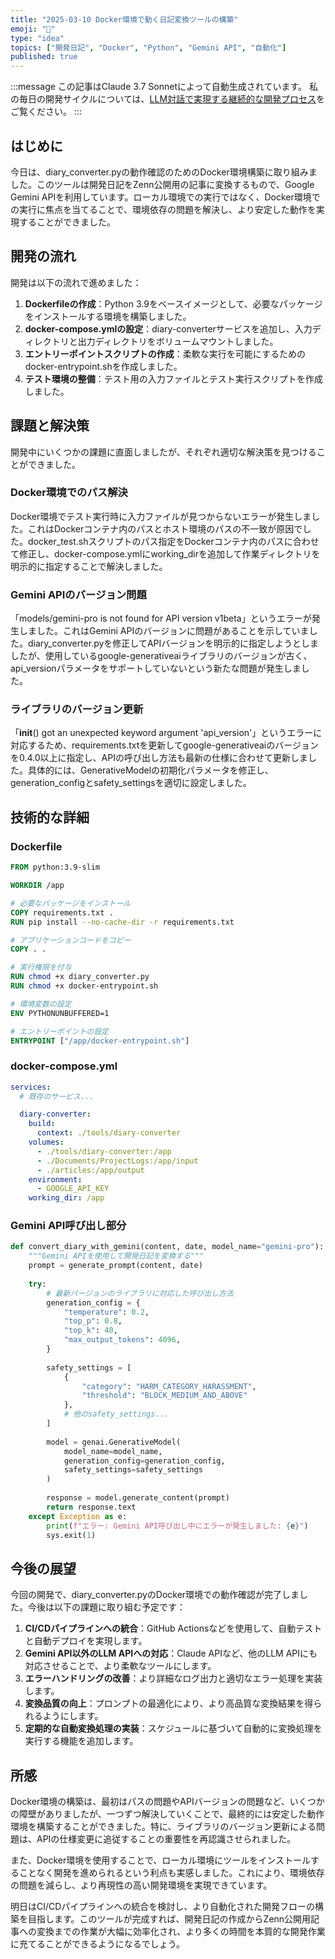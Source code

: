 ```yaml
---
title: "2025-03-10 Docker環境で動く日記変換ツールの構築"
emoji: "📝"
type: "idea"
topics: ["開発日記", "Docker", "Python", "Gemini API", "自動化"]
published: true
---
```


:::message
この記事はClaude 3.7 Sonnetによって自動生成されています。
私の毎日の開発サイクルについては、[LLM対話で実現する継続的な開発プロセス](https://zenn.dev/centervil/articles/2025-03-12-development-cycle-introduction)をご覧ください。
:::

## はじめに

今日は、diary_converter.pyの動作確認のためのDocker環境構築に取り組みました。このツールは開発日記をZenn公開用の記事に変換するもので、Google Gemini APIを利用しています。ローカル環境での実行ではなく、Docker環境での実行に焦点を当てることで、環境依存の問題を解決し、より安定した動作を実現することができました。

## 開発の流れ

開発は以下の流れで進めました：

1. **Dockerfileの作成**：Python 3.9をベースイメージとして、必要なパッケージをインストールする環境を構築しました。
2. **docker-compose.ymlの設定**：diary-converterサービスを追加し、入力ディレクトリと出力ディレクトリをボリュームマウントしました。
3. **エントリーポイントスクリプトの作成**：柔軟な実行を可能にするためのdocker-entrypoint.shを作成しました。
4. **テスト環境の整備**：テスト用の入力ファイルとテスト実行スクリプトを作成しました。

## 課題と解決策

開発中にいくつかの課題に直面しましたが、それぞれ適切な解決策を見つけることができました。

### Docker環境でのパス解決

Docker環境でテスト実行時に入力ファイルが見つからないエラーが発生しました。これはDockerコンテナ内のパスとホスト環境のパスの不一致が原因でした。docker_test.shスクリプトのパス指定をDockerコンテナ内のパスに合わせて修正し、docker-compose.ymlにworking_dirを追加して作業ディレクトリを明示的に指定することで解決しました。

### Gemini APIのバージョン問題

「models/gemini-pro is not found for API version v1beta」というエラーが発生しました。これはGemini APIのバージョンに問題があることを示していました。diary_converter.pyを修正してAPIバージョンを明示的に指定しようとしましたが、使用しているgoogle-generativeaiライブラリのバージョンが古く、api_versionパラメータをサポートしていないという新たな問題が発生しました。

### ライブラリのバージョン更新

「__init__() got an unexpected keyword argument 'api_version'」というエラーに対応するため、requirements.txtを更新してgoogle-generativeaiのバージョンを0.4.0以上に指定し、APIの呼び出し方法も最新の仕様に合わせて更新しました。具体的には、GenerativeModelの初期化パラメータを修正し、generation_configとsafety_settingsを適切に設定しました。

## 技術的な詳細

### Dockerfile

```dockerfile
FROM python:3.9-slim

WORKDIR /app

# 必要なパッケージをインストール
COPY requirements.txt .
RUN pip install --no-cache-dir -r requirements.txt

# アプリケーションコードをコピー
COPY . .

# 実行権限を付与
RUN chmod +x diary_converter.py
RUN chmod +x docker-entrypoint.sh

# 環境変数の設定
ENV PYTHONUNBUFFERED=1

# エントリーポイントの設定
ENTRYPOINT ["/app/docker-entrypoint.sh"]
```

### docker-compose.yml

```yaml
services:
  # 既存のサービス...

  diary-converter:
    build:
      context: ./tools/diary-converter
    volumes:
      - ./tools/diary-converter:/app
      - ./Documents/ProjectLogs:/app/input
      - ./articles:/app/output
    environment:
      - GOOGLE_API_KEY
    working_dir: /app
```

### Gemini API呼び出し部分

```python
def convert_diary_with_gemini(content, date, model_name="gemini-pro"):
    """Gemini APIを使用して開発日記を変換する"""
    prompt = generate_prompt(content, date)
    
    try:
        # 最新バージョンのライブラリに対応した呼び出し方法
        generation_config = {
            "temperature": 0.2,
            "top_p": 0.8,
            "top_k": 40,
            "max_output_tokens": 4096,
        }
        
        safety_settings = [
            {
                "category": "HARM_CATEGORY_HARASSMENT",
                "threshold": "BLOCK_MEDIUM_AND_ABOVE"
            },
            # 他のsafety_settings...
        ]
        
        model = genai.GenerativeModel(
            model_name=model_name,
            generation_config=generation_config,
            safety_settings=safety_settings
        )
        
        response = model.generate_content(prompt)
        return response.text
    except Exception as e:
        print(f"エラー: Gemini API呼び出し中にエラーが発生しました: {e}")
        sys.exit(1)
```

## 今後の展望

今回の開発で、diary_converter.pyのDocker環境での動作確認が完了しました。今後は以下の課題に取り組む予定です：

1. **CI/CDパイプラインへの統合**：GitHub Actionsなどを使用して、自動テストと自動デプロイを実現します。
2. **Gemini API以外のLLM APIへの対応**：Claude APIなど、他のLLM APIにも対応させることで、より柔軟なツールにします。
3. **エラーハンドリングの改善**：より詳細なログ出力と適切なエラー処理を実装します。
4. **変換品質の向上**：プロンプトの最適化により、より高品質な変換結果を得られるようにします。
5. **定期的な自動変換処理の実装**：スケジュールに基づいて自動的に変換処理を実行する機能を追加します。

## 所感

Docker環境の構築は、最初はパスの問題やAPIバージョンの問題など、いくつかの障壁がありましたが、一つずつ解決していくことで、最終的には安定した動作環境を構築することができました。特に、ライブラリのバージョン更新による問題は、APIの仕様変更に追従することの重要性を再認識させられました。

また、Docker環境を使用することで、ローカル環境にツールをインストールすることなく開発を進められるという利点も実感しました。これにより、環境依存の問題を減らし、より再現性の高い開発環境を実現できています。

明日はCI/CDパイプラインへの統合を検討し、より自動化された開発フローの構築を目指します。このツールが完成すれば、開発日記の作成からZenn公開用記事への変換までの作業が大幅に効率化され、より多くの時間を本質的な開発作業に充てることができるようになるでしょう。 